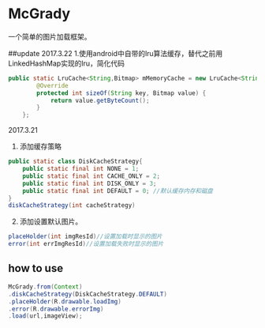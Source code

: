 # McGrady
一个简单的图片加载框架。



##update
2017.3.22
1.使用android中自带的lru算法缓存，替代之前用LinkedHashMap实现的lru，简化代码
```java
public static LruCache<String,Bitmap> mMemoryCache = new LruCache<String,Bitmap>(maxCacheCapacity){
        @Override
        protected int sizeOf(String key, Bitmap value) {
            return value.getByteCount();
        }
    };
```

2017.3.21
1. 添加缓存策略
```java
public static class DiskCacheStrategy{
    public static final int NONE = 1;
    public static final int CACHE_ONLY = 2;
    public static final int DISK_ONLY = 3;
    public static final int DEFAULT = 0; //默认缓存内存和磁盘
}
diskCacheStrategy(int cacheStrategy)
```
2. 添加设置默认图片。
```java
placeHolder(int imgResId)//设置加载时显示的图片
error(int errImgResId)//设置加载失败时显示的图片
```


## how to use
```java
McGrady.from(Context)
.diskCacheStrategy(DiskCacheStrategy.DEFAULT)
.placeHolder(R.drawable.loadImg)
.error(R.drawable.errorImg)
.load(url,imageView);
```